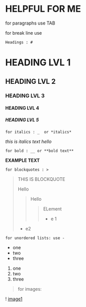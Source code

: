 # HELPFUL FOR ME

for paragraphs use TAB

for break line use<br>

    Headings : #

# HEADING LVL 1
## HEADING LVL 2
 ### HEADING LVL 3
#### HEADING LVL 4             
##### HEADING LVL 5

    for italics : _  or *italics*
_this is italics text_
*hello*

    for bold : __ or **bold text**
**EXAMPLE TEXT**

    for blockquotes : >

>THIS IS BLOCKQUOTE
>
>Hello
>>Hello
>>> ELement
>>> - e 1
>
> - e2

    for unordered lists: use -
- one
- two
- three

1. one
2. two 
3. three

> for images:

! [image1](https://lh3.googleusercontent.com/2hDpuTi-0AMKvoZJGd-yKWvK4tKdQr_kLIpB_qSeMau2TNGCNidAosMEvrEXFO9G6tmlFlPQplpwiqirgrIPWnCKMvElaYgI-HiVvXc=w600)